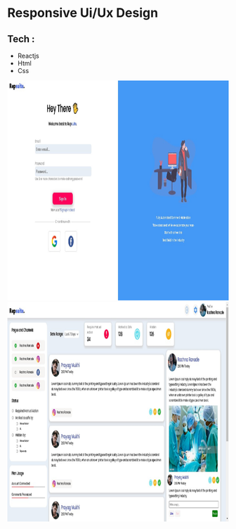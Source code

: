 # Responsive Ui/Ux Design
## Tech :
  - Reactjs
  - Html
  - Css
<img src='/public/assets/sample2.png' width='100%' height='500' alt=''>
<img src='/public/assets/sample1.png' width='100%' height='500' alt=''>

